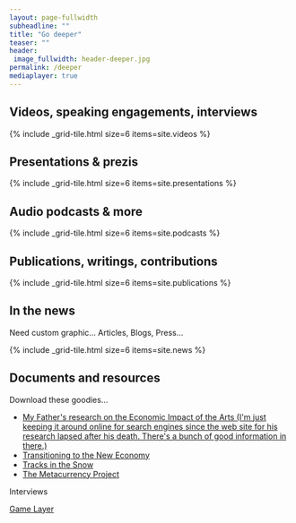 ```yaml
---
layout: page-fullwidth
subheadline: ""
title: "Go deeper"
teaser: ""
header:
 image_fullwidth: header-deeper.jpg
permalink: /deeper
mediaplayer: true
---
```



## Videos, speaking engagements, interviews

{% include _grid-tile.html size=6 items=site.videos %}

## Presentations & prezis

{% include _grid-tile.html size=6 items=site.presentations %}

## Audio podcasts & more

{% include _grid-tile.html size=6 items=site.podcasts %}

## Publications, writings, contributions

{% include _grid-tile.html size=6 items=site.publications %}

## In the news

Need custom graphic… Articles, Blogs, Press…

{% include _grid-tile.html size=6 items=site.news %}

## Documents and resources

Download these goodies…

- [My Father's research on the Economic Impact of the Arts (I'm just keeping it around online for search engines since the web site for his research lapsed after his death. There's a bunch of good information in there.)](/geekgene/capp)
- [Transitioning to the New Economy](/2011/04/24/arthur-brock-transitioning-to-the-new-economy)
- [Tracks in the Snow](/2011/04/24/milk-and-honey-tracks-in-the-snow)
- [The Metacurrency Project](/metacurrency)

Interviews

[Game Layer](/2011/04/23/where-the-game-layer-really-counts-sharing-and-peer-communities)
